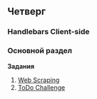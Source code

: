 ## Четверг


### Handlebars Client-side

### Основной раздел

**Задания**
1. [Web Scraping](../../../../parsing-101)
1. [ToDo Challenge](https://github.com/Elbrus-Bootcamp/handlebars-client-challenge)
